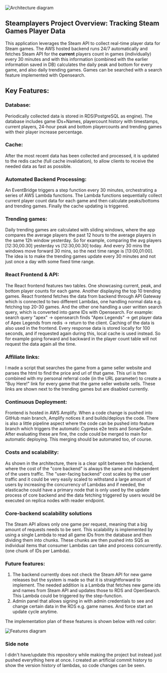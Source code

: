 ![Architecture diagram](https://github.com/JoonasPel/steamplayersBackend/blob/main/images/architecture.png?raw=true)

## Steamplayers Project Overview: Tracking Steam Games Player Data

This application leverages the Steam API to collect real-time player data for Steam games. The AWS hosted backend runs 24/7 automatically and fetches Steam API for the <strong>current</strong> players count in games (individually) every 30 minutes and with this information (combined with the earlier information saved in DB) calculates the daily peak and bottom for every game, and also daily trending games. Games can be searched with a search feature implemented with Opensearch.

## Key Features:

### Database:

Periodically collected data is stored in RDS(PostgreSQL as engine). The database includes game IDs+Names, playercount history with timestamps, current players, 24-hour peak and bottom playercounts and trending games with their player increase percentage.

### Cache:

After the most recent data has been collected and processed, it is updated to the redis cache (full cache invalidation), to allow clients to receive the needed data as fast as possible.
        
### Automated Backend Processing:

An EventBridge triggers a step function every 30 minutes, orchestrating a series of AWS Lambda functions. The Lambda functions sequentially collect current player count data for each game and then calculate peaks/bottoms and trending games. Finally the cache updating is triggered.
    
### Trending games:
Daily trending games are calculated with sliding windows, where the app compares the average players the past 12 hours to the average players in the same 12h window yesterday. So for example, comparing the avg players [12:30,00.30] yesterday vs [12:30,00.30] today. And every 30 mins the windows move forward 30 mins, so the next time range is [13:00,01:00]. The idea is to make the trending games update every 30 minutes and not just once a day with some fixed time range. 

### React Frontend & API:
The React frontend features two tables. One showcasing current, peak, and bottom player counts for each game. Another displaying the top 10 trending games. React frontend fetches the data from backend through API Gateway which is connected to two different Lambdas, one handling normal data e.g. fetching top 20-30 games. And the other one handling a user written search query, which is converted into game IDs with Opensearch. For example: search query "apex" -> opensearch finds "Apex Legends" -> get player data of Apex Legends from redis -> return to the client. Caching of the data is also used in the frontend. Every response data is stored locally for 100 seconds, and if requested again during this, local cache is used instead. So for example going forward and backward in the player count table will not request the data again all the time.
    
### Affiliate links:
I made a script that searches the game from a game seller website and parses the html to find the price and url of that game. This url is then combined with my personal referral code (in the URL parameter) to create a "Buy Here!" link for every game that the game seller website sells. These links are shown next to the trending games but are disabled currently.

### Continuous Deployment:
Frontend is hosted in AWS Amplify. When a code change is pushed into GitHub main branch, Amplify notices it and builds/deploys the code. There is also a little pipeline aspect where the code can be pushed into feature branch which triggers the automatic Cypress e2e tests and SonarQube. After evaluating these are fine, the code could be merged to main for automatic deploying. This merging should be automated too, of course.

### Costs and scalability:
As shown in the architecture, there is a clear split between the backend, where the cost of the "core backend" is always the same and independent of the users traffic. The "user-facing backend" cost scales by the user traffic and it could be very easily scaled to withstand a large amount of users by increasing the concurrency of Lambdas and if needed, the elasticache could have a primary node that is only used by the update process of core backend and the data fetching triggered by users would be executed on replica nodes with reader endpoint.

### Core-backend scalability solutions
The Steam API allows only one game per request, meaning that a big amount of requests needs to be sent. This scalability is implemented by using a single Lambda to read all game IDs from the database and then dividing them into chunks. These chunks are then pushed into SQS as individual items that consumer Lambdas can take and process concurrently. (one chunk of IDs per Lambda). 

### Future features:
1. The backend currently does not check the Steam API for new game releases
but the system is made so that it is straightforward to implement. The
needed addition is a Lambda that fetches new game ids and names from
Steam API and updates those to RDS and OpenSearch. This Lambda could be
triggered by the step-function.
2. Admin panel that allows signing in with admin credentials to see and
change certain data in the RDS e.g. game names. And force start an update
cycle anytime.

The implementation plan of these features is shown below with red color:

![Features diagram](https://github.com/JoonasPel/steamplayersBackend/blob/main/images/features.png?raw=true)

### Side note
I didn't have/update this repository while making the project but instead just\
pushed everything here at once. I created an artificial commit history to\
show the version history of lambdas, so code changes can be seen.
